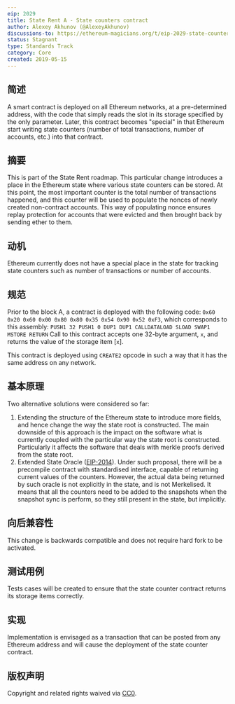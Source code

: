 ```yaml
---
eip: 2029
title: State Rent A - State counters contract
author: Alexey Akhunov (@AlexeyAkhunov)
discussions-to: https://ethereum-magicians.org/t/eip-2029-state-counters-contract-change-a-from-state-rent-v3-proposal/3279
status: Stagnant
type: Standards Track
category: Core
created: 2019-05-15
---
```


## 简述
A smart contract is deployed on all Ethereum networks, at a pre-determined address, with the code that simply reads the slot in its storage specified by the only parameter. Later, this contract becomes "special" in that Ethereum start writing state counters (number of total transactions, number of accounts, etc.) into that contract.

## 摘要
This is part of the State Rent roadmap. This particular change introduces a place in the Ethereum state where various state counters can be stored. At this point, the most important counter is the total number of transactions happened, and this counter will be used to populate the nonces of newly created non-contract accounts. This way of populating nonce ensures replay protection for accounts that were evicted and then brought back by sending ether to them.

## 动机
Ethereum currently does not have a special place in the state for tracking state counters such as number of transactions or number of accounts.

## 规范
Prior to the block A, a contract is deployed with the following code: `0x60 0x20 0x60 0x00 0x80 0x80 0x35 0x54 0x90 0x52 0xF3`, which corresponds to this assembly: `PUSH1 32 PUSH1 0 DUP1 DUP1 CALLDATALOAD SLOAD SWAP1 MSTORE RETURN` Call to this contract accepts one 32-byte argument, `x`, and returns the value of the storage item [`x`].

This contract is deployed using `CREATE2` opcode in such a way that it has the same address on any network.

## 基本原理
Two alternative solutions were considered so far:
1. Extending the structure of the Ethereum state to introduce more fields, and hence change the way the state root is constructed. The main downside of this approach is the impact on the software what is currently coupled with the particular way the state root is constructed. Particularly it affects the software that deals with merkle proofs derived from the state root.
2. Extended State Oracle ([EIP-2014](./eip-2014.md)). Under such proposal, there will be a precompile contract with standardised interface, capable of returning current values of the counters. However, the actual data being returned by such oracle is not explicitly in the state, and is not Merkelised. It means that all the counters need to be added to the snapshots when the snapshot sync is perform, so they still present in the state, but implicitly.

## 向后兼容性
This change is backwards compatible and does not require hard fork to be activated.

## 测试用例
Tests cases will be created to ensure that the state counter contract returns its storage items correctly.

## 实现
Implementation is envisaged as a transaction that can be posted from any Ethereum address and will cause the deployment of the state counter contract.

## 版权声明
Copyright and related rights waived via [CC0](../LICENSE.md).
